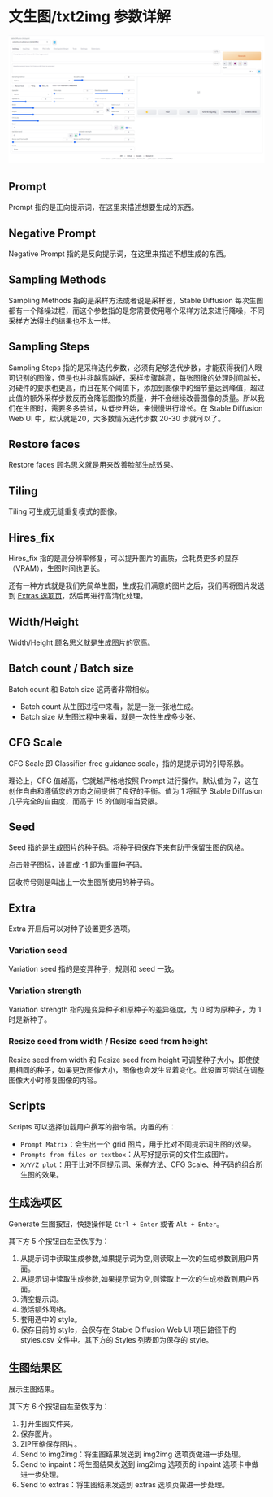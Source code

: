 # 文生图/txt2img 参数详解

![txt2img](assets/txt2img.png)

## Prompt

Prompt 指的是正向提示词，在这里来描述想要生成的东西。

## Negative Prompt

Negative Prompt 指的是反向提示词，在这里来描述不想生成的东西。

## Sampling Methods

Sampling Methods 指的是采样方法或者说是采样器，Stable Diffusion 每次生图都有一个降噪过程，而这个参数指的是您需要使用哪个采样方法来进行降噪，不同采样方法得出的结果也不太一样。

## Sampling Steps

Sampling Steps 指的是采样迭代步数，必须有足够迭代步数，才能获得我们人眼可识别的图像，但是也并非越高越好，采样步骤越高，每张图像的处理时间越长，对硬件的要求也更高，而且在某个阈值下，添加到图像中的细节量达到峰值，超过此值的额外采样步数反而会降低图像的质量，并不会继续改善图像的质量。所以我们在生图时，需要多多尝试，从低步开始，来慢慢进行增长。在 Stable Diffusion Web UI 中，默认就是20，大多数情况迭代步数 20-30 步就可以了。

## Restore faces

Restore faces 顾名思义就是用来改善脸部生成效果。

## Tiling

Tiling 可生成无缝重复模式的图像。

## Hires_fix

Hires_fix 指的是高分辨率修复，可以提升图片的画质，会耗费更多的显存（VRAM），生图时间也更长。

还有一种方式就是我们先简单生图，生成我们满意的图片之后，我们再将图片发送到 [Extras 选项页](assets/extras.png)，然后再进行高清化处理。

## Width/Height

Width/Height 顾名思义就是生成图片的宽高。

## Batch count / Batch size

Batch count 和 Batch size 这两者非常相似。

- Batch count 从生图过程中来看，就是一张一张地生成。
- Batch size 从生图过程中来看，就是一次性生成多少张。

## CFG Scale

CFG Scale 即 Classifier-free guidance scale，指的是提示词的引导系数。

理论上，CFG 值越高，它就越严格地按照 Prompt 进行操作。默认值为 7，这在创作自由和遵循您的方向之间提供了良好的平衡。值为 1 将赋予 Stable Diffusion 几乎完全的自由度，而高于 15 的值则相当受限。

## Seed

Seed 指的是生成图片的种子码。将种子码保存下来有助于保留生图的风格。

点击骰子图标，设置成 -1 即为重置种子码。

回收符号则是叫出上一次生图所使用的种子码。

## Extra

Extra 开启后可以对种子设置更多选项。

### Variation seed

Variation seed 指的是变异种子，规则和 seed 一致。

### Variation strength

Variation strength 指的是变异种子和原种子的差异强度，为 0 时为原种子，为 1 时是新种子。

### Resize seed from width / Resize seed from height

Resize seed from width 和 Resize seed from height 可调整种子大小，即使使用相同的种子，如果更改图像大小，图像也会发生显着变化。此设置可尝试在调整图像大小时修复图像的内容。

## Scripts

Scripts 可以选择加载用户撰写的指令稿。内置的有：

- `Prompt Matrix`：会生出一个 grid 图片，用于比对不同提示词生图的效果。
- `Prompts from files or textbox`：从写好提示词的文件生成图片。
- `X/Y/Z plot`：用于比对不同提示词、采样方法、CFG Scale、种子码的组合所生图的效果。

## 生成选项区

Generate 生图按钮，快捷操作是 `Ctrl + Enter` 或者 `Alt + Enter`。

其下方 5 个按钮由左至依序为：

1. 从提示词中读取生成参数,如果提示词为空,则读取上一次的生成参数到用户界面。
2. 从提示词中读取生成参数,如果提示词为空,则读取上一次的生成参数到用户界面。
3. 清空提示词。
4. 激活额外网络。
5. 套用选中的 style。
6. 保存目前的 style，会保存在 Stable Diffusion Web UI 项目路径下的 styles.csv 文件中。其下方的 Styles 列表即为保存的 style。

## 生图结果区

展示生图结果。

其下方 6 个按钮由左至依序为：

1. 打开生图文件夹。
2. 保存图片。
3. ZIP压缩保存图片。
4. Send to img2img：将生图结果发送到 img2img 选项页做进一步处理。
5. Send to inpaint：将生图结果发送到 img2img 选项页的 inpaint 选项卡中做进一步处理。
6. Send to extras：将生图结果发送到 extras 选项页做进一步处理。
